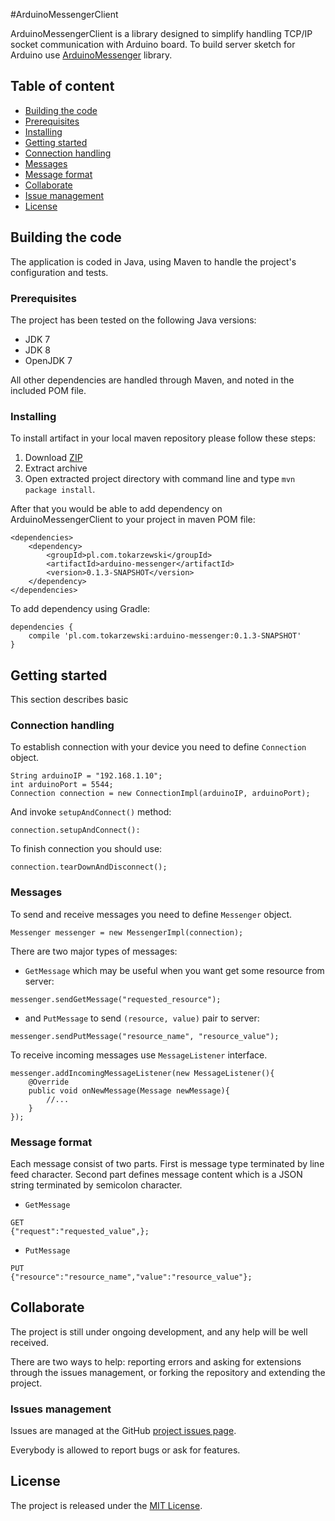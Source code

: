 #ArduinoMessengerClient

ArduinoMessengerClient is a library designed to simplify handling TCP/IP socket communication with Arduino board. To build server sketch for Arduino use [ArduinoMessenger][am] library.

## Table of content
- [Building the code](#building)
- [Prerequisites](#prerequisites)
- [Installing](#installing)
- [Getting started](#start)
- [Connection handling](#connection)
- [Messages](#messages)
- [Message format](#message_format)
- [Collaborate](#collaborate)
- [Issue management](#issues)
- [License](#license)

##
## Building the code
<a name="building"></a>

The application is coded in Java, using Maven to handle the project's configuration and tests.

### Prerequisites
<a name="prerequisites"></a>

The project has been tested on the following Java versions:
* JDK 7
* JDK 8
* OpenJDK 7

All other dependencies are handled through Maven, and noted in the included POM file.

### Installing
<a name="installing"></a>

To install artifact in your local maven repository please follow these steps:

1. Download [ZIP](https://github.com/ktokarzewski/ArduinoMessengerClient/archive/master.zip)
2. Extract archive 
3. Open extracted project directory with command line and type `mvn package install`.

After that you would be able to add dependency on ArduinoMessengerClient to your project in maven POM file:

```
<dependencies>
    <dependency>
        <groupId>pl.com.tokarzewski</groupId>
        <artifactId>arduino-messenger</artifactId>
        <version>0.1.3-SNAPSHOT</version>
    </dependency>
</dependencies>
```
To add dependency using Gradle:
```
dependencies {
    compile 'pl.com.tokarzewski:arduino-messenger:0.1.3-SNAPSHOT'
}
```

## Getting started
<a name="start"></a>
This section describes basic
### Connection handling
<a name="connection"></a>

To establish connection with your device you need to define `Connection` object.
```
String arduinoIP = "192.168.1.10";
int arduinoPort = 5544;
Connection connection = new ConnectionImpl(arduinoIP, arduinoPort);
```
And invoke `setupAndConnect()` method:
```
connection.setupAndConnect():
```
To finish connection you should use:
```
connection.tearDownAndDisconnect();
```
### Messages
<a name="messages"></a>

To send and receive messages you need to define `Messenger` object.

```
Messenger messenger = new MessengerImpl(connection);
```
There are two major types of messages: 
- `GetMessage` which may be useful when you want get some resource from server:
```
messenger.sendGetMessage("requested_resource");
```
- and `PutMessage` to send `(resource, value)` pair to server:
```
messenger.sendPutMessage("resource_name", "resource_value");
```
To receive incoming messages use `MessageListener` interface.
```
messenger.addIncomingMessageListener(new MessageListener(){
    @Override
    public void onNewMessage(Message newMessage){
        //...
    }
});
```

### Message format
<a name="message_format"></a>
Each message consist of two parts. First is message type terminated by line feed character. Second part defines message content which is a JSON string terminated by semicolon character. 
- `GetMessage`
```
GET
{"request":"requested_value",};
```
- `PutMessage`
```
PUT
{"resource":"resource_name","value":"resource_value"};
```

## Collaborate
<a name="collaborate"></a>

The project is still under ongoing development, and any help will be well received.

There are two ways to help: reporting errors and asking for extensions through the issues management, or forking the repository and extending the project.

### Issues management
<a name="issues"></a>

Issues are managed at the GitHub [project issues page][issues].

Everybody is allowed to report bugs or ask for features.

## License
<a name="license"></a>

The project is released under the [MIT License][license].

[issues]: https://github.com/ktokarzewski/ArduinoMessengerClient/issues
[license]: http://www.opensource.org/licenses/mit-license.php
[am]:https://github.com/ktokarzewski/ArduinoMessenger
